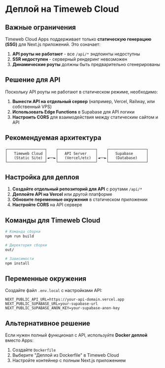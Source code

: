 # Деплой на Timeweb Cloud

## Важные ограничения

Timeweb Cloud Apps поддерживает только **статическую генерацию (SSG)** для Next.js приложений. Это означает:

1. **API роуты не работают** - все `/api/*` эндпоинты недоступны
2. **SSR недоступен** - серверный рендеринг невозможен
3. **Динамические роуты** должны быть предварительно сгенерированы

## Решение для API

Поскольку API роуты не работают в статическом режиме, необходимо:

1. **Вынести API на отдельный сервер** (например, Vercel, Railway, или собственный VPS)
2. **Использовать Edge Functions** в Supabase для API логики
3. **Настроить CORS** для взаимодействия между статическим сайтом и API

## Рекомендуемая архитектура

```
┌─────────────────┐    ┌─────────────────┐    ┌─────────────────┐
│   Timeweb Cloud │    │   API Server    │    │   Supabase      │
│   (Static Site) │◄──►│   (Vercel/etc)  │◄──►│   (Database)    │
└─────────────────┘    └─────────────────┘    └─────────────────┘
```

## Настройка для деплоя

1. **Создайте отдельный репозиторий для API** с роутами `/api/*`
2. **Деплойте API на Vercel** или другой платформе
3. **Обновите переменные окружения** в статическом приложении
4. **Настройте CORS** на API сервере

## Команды для Timeweb Cloud

```bash
# Команда сборки
npm run build

# Директория сборки
out/

# Зависимости
npm install
```

## Переменные окружения

Создайте файл `.env.local` с настройками API:

```env
NEXT_PUBLIC_API_URL=https://your-api-domain.vercel.app
NEXT_PUBLIC_SUPABASE_URL=your-supabase-url
NEXT_PUBLIC_SUPABASE_ANON_KEY=your-supabase-anon-key
```

## Альтернативное решение

Если нужен полный функционал с API, используйте **Docker деплой** вместо Apps:

1. Создайте `Dockerfile`
2. Выберите "Деплой из Dockerfile" в Timeweb Cloud
3. Настройте контейнер с полным Next.js приложением
